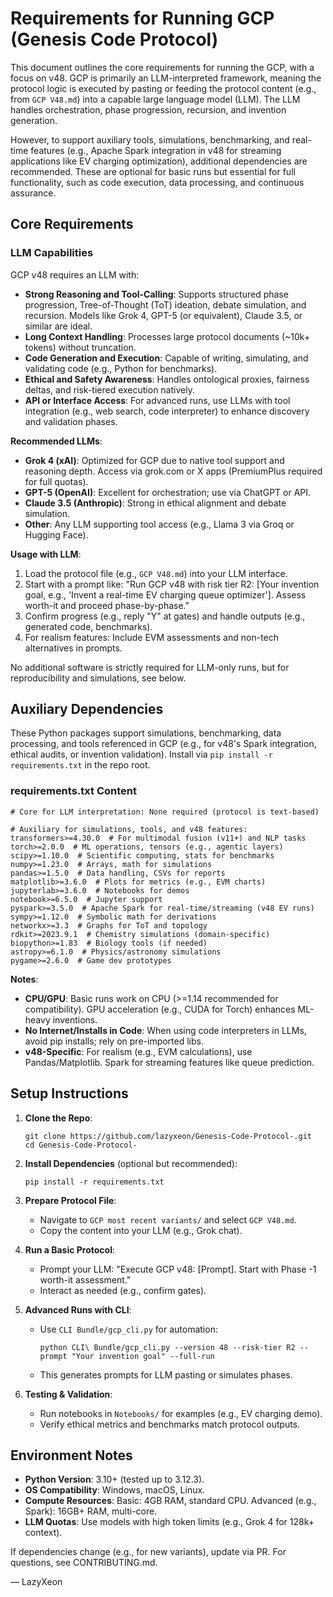 # Requirements for Running GCP (Genesis Code Protocol)

This document outlines the core requirements for running the GCP, with a focus on v48. GCP is primarily an LLM-interpreted framework, meaning the protocol logic is executed by pasting or feeding the protocol content (e.g., from `GCP V48.md`) into a capable large language model (LLM). The LLM handles orchestration, phase progression, recursion, and invention generation.

However, to support auxiliary tools, simulations, benchmarking, and real-time features (e.g., Apache Spark integration in v48 for streaming applications like EV charging optimization), additional dependencies are recommended. These are optional for basic runs but essential for full functionality, such as code execution, data processing, and continuous assurance.

## Core Requirements

### LLM Capabilities
GCP v48 requires an LLM with:
- **Strong Reasoning and Tool-Calling**: Supports structured phase progression, Tree-of-Thought (ToT) ideation, debate simulation, and recursion. Models like Grok 4, GPT-5 (or equivalent), Claude 3.5, or similar are ideal.
- **Long Context Handling**: Processes large protocol documents (~10k+ tokens) without truncation.
- **Code Generation and Execution**: Capable of writing, simulating, and validating code (e.g., Python for benchmarks).
- **Ethical and Safety Awareness**: Handles ontological proxies, fairness deltas, and risk-tiered execution natively.
- **API or Interface Access**: For advanced runs, use LLMs with tool integration (e.g., web search, code interpreter) to enhance discovery and validation phases.

**Recommended LLMs**:
- **Grok 4 (xAI)**: Optimized for GCP due to native tool support and reasoning depth. Access via grok.com or X apps (PremiumPlus required for full quotas).
- **GPT-5 (OpenAI)**: Excellent for orchestration; use via ChatGPT or API.
- **Claude 3.5 (Anthropic)**: Strong in ethical alignment and debate simulation.
- **Other**: Any LLM supporting tool access (e.g., Llama 3 via Groq or Hugging Face).

**Usage with LLM**:
1. Load the protocol file (e.g., `GCP V48.md`) into your LLM interface.
2. Start with a prompt like: "Run GCP v48 with risk tier R2: [Your invention goal, e.g., 'Invent a real-time EV charging queue optimizer']. Assess worth-it and proceed phase-by-phase."
3. Confirm progress (e.g., reply "Y" at gates) and handle outputs (e.g., generated code, benchmarks).
4. For realism features: Include EVM assessments and non-tech alternatives in prompts.

No additional software is strictly required for LLM-only runs, but for reproducibility and simulations, see below.

## Auxiliary Dependencies

These Python packages support simulations, benchmarking, data processing, and tools referenced in GCP (e.g., for v48's Spark integration, ethical audits, or invention validation). Install via `pip install -r requirements.txt` in the repo root.

### requirements.txt Content
```
# Core for LLM interpretation: None required (protocol is text-based)

# Auxiliary for simulations, tools, and v48 features:
transformers>=4.30.0  # For multimodal fusion (v11+) and NLP tasks
torch>=2.0.0  # ML operations, tensors (e.g., agentic layers)
scipy>=1.10.0  # Scientific computing, stats for benchmarks
numpy>=1.23.0  # Arrays, math for simulations
pandas>=1.5.0  # Data handling, CSVs for reports
matplotlib>=3.6.0  # Plots for metrics (e.g., EVM charts)
jupyterlab>=3.6.0  # Notebooks for demos
notebook>=6.5.0  # Jupyter support
pyspark>=3.5.0  # Apache Spark for real-time/streaming (v48 EV runs)
sympy>=1.12.0  # Symbolic math for derivations
networkx>=3.3  # Graphs for ToT and topology
rdkit>=2023.9.1  # Chemistry simulations (domain-specific)
biopython>=1.83  # Biology tools (if needed)
astropy>=6.1.0  # Physics/astronomy simulations
pygame>=2.6.0  # Game dev prototypes
```

**Notes**:
- **CPU/GPU**: Basic runs work on CPU (>=1.14 recommended for compatibility). GPU acceleration (e.g., CUDA for Torch) enhances ML-heavy inventions.
- **No Internet/Installs in Code**: When using code interpreters in LLMs, avoid pip installs; rely on pre-imported libs.
- **v48-Specific**: For realism (e.g., EVM calculations), use Pandas/Matplotlib. Spark for streaming features like queue prediction.

## Setup Instructions

1. **Clone the Repo**:
   ```
   git clone https://github.com/lazyxeon/Genesis-Code-Protocol-.git
   cd Genesis-Code-Protocol-
   ```

2. **Install Dependencies** (optional but recommended):
   ```
   pip install -r requirements.txt
   ```

3. **Prepare Protocol File**:
   - Navigate to `GCP most recent variants/` and select `GCP V48.md`.
   - Copy the content into your LLM (e.g., Grok chat).

4. **Run a Basic Protocol**:
   - Prompt your LLM: "Execute GCP v48: [Prompt]. Start with Phase -1 worth-it assessment."
   - Interact as needed (e.g., confirm gates).

5. **Advanced Runs with CLI**:
   - Use `CLI Bundle/gcp_cli.py` for automation:
     ```
     python CLI\ Bundle/gcp_cli.py --version 48 --risk-tier R2 --prompt "Your invention goal" --full-run
     ```
   - This generates prompts for LLM pasting or simulates phases.

6. **Testing & Validation**:
   - Run notebooks in `Notebooks/` for examples (e.g., EV charging demo).
   - Verify ethical metrics and benchmarks match protocol outputs.

## Environment Notes

- **Python Version**: 3.10+ (tested up to 3.12.3).
- **OS Compatibility**: Windows, macOS, Linux.
- **Compute Resources**: Basic: 4GB RAM, standard CPU. Advanced (e.g., Spark): 16GB+ RAM, multi-core.
- **LLM Quotas**: Use models with high token limits (e.g., Grok 4 for 128k+ context).

If dependencies change (e.g., for new variants), update via PR. For questions, see CONTRIBUTING.md.

— LazyXeon
